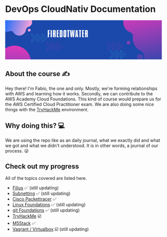 # DevOps CloudNativ Documentation

<img src='img/banner.png' alt="banner"></img>


## About the course :writing_hand:
Hey there! I'm Fabio, the one and only. Mostly, we're forming relationships with AWS and learning how it works. Secondly, we can contribute to the AWS Academy Cloud Foundations. This kind of course would prepare us for the AWS Certified Cloud Practitioner exam. We are also doing some nice things with the [TryHackMe](https://tryhackme.com/p/firedotwater) environment.

## Why doing this? :computer:
We are using the repo like as an daily journal, what we exactly did and what we got and what we didn't understood. It is in other words, a journal of our process. :stuck_out_tongue_winking_eye:

## Check out my progress
All of the topics covered are listed here.

-   [Filius](networking/filius.md) :white_check_mark: (still updating)
-   [Subnetting](networking/subnetting.md) :white_check_mark: (still updating)
-   [Cisco Packettracer](networking/README.md) :white_check_mark:
-   [Linux Foundations](unix/README.md) :white_check_mark: (still updating)
-   [git Foundations](unix/README.md) :white_check_mark: (still updating)
-   [TryHackMe](https://tryhackme.com/p/firedotwater) :ballot_box_with_check:
-   [M5Stack](m5stack/README.md) :white_check_mark:
-   [Vagrant / Virtualbox](vagrant-tasks/README.md) :ballot_box_with_check: (still updating)